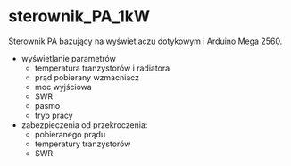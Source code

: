 # sterownik_PA_1kW
Sterownik PA bazujący na wyświetlaczu dotykowym i Arduino Mega 2560.
- wyświetlanie parametrów
  - temperatura tranzystorów i radiatora
  - prąd pobierany wzmacniacz
  - moc wyjściowa
  - SWR
  - pasmo
  - tryb pracy
- zabezpieczenia od przekroczenia:
  - pobieranego prądu
  - temperatury tranzystorów
  - SWR
